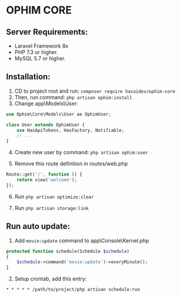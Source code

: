 # OPHIM CORE
## Server Requirements:
- Laravel Framework 8x
- PHP 7.3 or higher.
- MySQL 5.7 or higher.

## Installation:
1. CD to project root and run: `composer require hacoidev/ophim-core`
2. Then, run command: `php artisan ophim:install`
3. Change app\Models\User:
```php
use Ophim\Core\Models\User as OphimUser;

class User extends OphimUser {
    use HasApiTokens, HasFactory, Notifiable;
    // ...
}
```
4. Create new user by command: `php artisan ophim:user`

5. Remove this route definition in routes/web.php
```php
Route::get('/', function () {
    return view('welcome');
});
```
6. Run `php artisan optimize:clear`

7. Run `php artisan storage:link`

## Run auto update: 
1. Add `movie:update` command to app\Console\Kernel.php
```php
protected function schedule(Schedule $schedule)
{
    $schedule->command('movie:update')->everyMinute();
}
```
2. Setup crontab, add this entry: 
```
* * * * * /path/to/project/php artisan schedule:run
```
